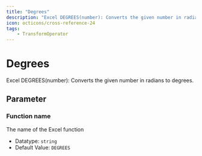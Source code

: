 ```yaml
---
title: "Degrees"
description: "Excel DEGREES(number): Converts the given number in radians to degrees."
icon: octicons/cross-reference-24
tags: 
    - TransformOperator
---
```

# Degrees
<!-- This file was generated - DO NOT CHANGE IT MANUALLY -->



Excel DEGREES(number): Converts the given number in radians to degrees.

## Parameter

### Function name

The name of the Excel function

- Datatype: `string`
- Default Value: `DEGREES`



